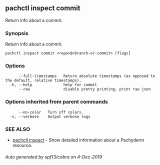 ## pachctl inspect commit

Return info about a commit.

### Synopsis

Return info about a commit.

```
pachctl inspect commit <repo>@<branch-or-commit> [flags]
```

### Options

```
      --full-timestamps   Return absolute timestamps (as opposed to the default, relative timestamps).
  -h, --help              help for commit
      --raw               disable pretty printing, print raw json
```

### Options inherited from parent commands

```
      --no-color   Turn off colors.
  -v, --verbose    Output verbose logs
```

### SEE ALSO

* [pachctl inspect](pachctl_inspect.md)	 - Show detailed information about a Pachyderm resource.

###### Auto generated by spf13/cobra on 4-Dec-2019
